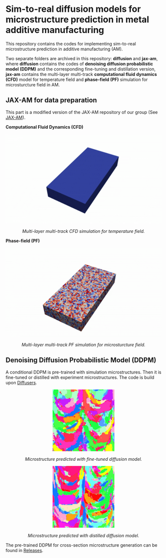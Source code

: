 # Sim-to-real diffusion models for microstructure prediction in metal additive manufacturing
This repository contains the codes for implementing sim-to-real microstructure prediction in additive manufacturing (AM).

Two separate folders are archived in this repository: __diffusion__ and __jax-am__, where __diffusion__ contains the codes of __denoising diffusion probabilistic model (DDPM)__ and the corresponding fine-tuning and distillation version, __jax-am__ contains the multi-layer multi-track __computational fluid dynamics (CFD)__ model for temperature field and __phase-field (PF)__ simulation for microsturcture field in AM.

## JAX-AM for data preparation
This part is a modified version of the JAX-AM repository of our group (See [JAX-AM](https://github.com/CMSL-HKUST/jax-am)).

__Computational Fluid Dynamics (CFD)__

<p align="middle">
  <img src="docs/cfd.gif" width="700" />
</p>
<p align="middle">
    <em >Multi-layer multi-track CFD simulation for temperature field.</em>
</p>

__Phase-field (PF)__

<p align="middle">
  <img src="docs/pf.gif" width="700" />
</p>
<p align="middle">
    <em >Multi-layer multi-track PF simulation for microsturcture field.</em>
</p>

 ## Denoising Diffusion Probabilistic Model (DDPM)

A conditional DDPM is pre-trained with simulation microstructures. Then it is fine-tuned or distilled with experiment microstructures. The code is build upon [Diffusers](https://github.com/huggingface/diffusers).

<p align="middle">
  <img src="docs/tune.jpg" width="200" />
</p>
<p align="middle">
    <em >Microstructure predicted with fine-tuned diffusion model.</em>
</p>

<p align="middle">
  <img src="docs/dis.jpg" width="200" />
</p>
<p align="middle">
    <em >Microstructure predicted with distilled diffusion model.</em>
</p>

The pre-trained DDPM for cross-section microstructure generation can be found in [Releases](https://github.com/xiezy964/sim-to-real/releases/tag/model).
